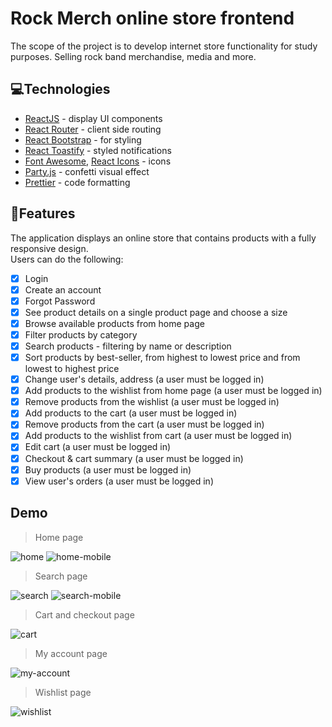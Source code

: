 # Rock Merch online store frontend

The scope of the project is to develop internet store functionality for study purposes. Selling rock band merchandise, media and more.

## 💻Technologies
- [ReactJS](https://reactjs.org/ "ReactJS") - display UI components
- [React Router](https://reactrouter.com/en/main "React Router") - client side routing
- [React Bootstrap](https://react-bootstrap.github.io/ "React Bootstrap") - for styling
- [React Toastify](https://github.com/fkhadra/react-toastify "React Toastify") - styled notifications
- [Font Awesome](https://fontawesome.com/ "Font Awesome"), [React Icons](https://react-icons.github.io/react-icons/ "React Icons") - icons
- [Party.js](https://party.js.org/ "Party.js") - confetti visual effect
- [Prettier](https://prettier.io/ "Prettier") - code formatting

## 📌Features
The application displays an online store that contains products with a fully responsive design.
<br>
Users can do the following:
- [x] Login
- [x] Create an account
- [x] Forgot Password
- [x] See product details on a single product page and choose a size
- [x] Browse available products from home page
- [x] Filter products by category
- [x] Search products - filtering by name or description
- [x] Sort products by best-seller, from highest to lowest price and from lowest to highest price
- [x] Change user's details, address (a user must be logged in)
- [x] Add products to the wishlist from home page (a user must be logged in)
- [x] Remove products from the wishlist (a user must be logged in)
- [x] Add products to the cart (a user must be logged in)
- [x] Remove products from the cart (a user must be logged in)
- [x] Add products to the wishlist from cart (a user must be logged in)
- [x] Edit cart (a user must be logged in)
- [x] Checkout & cart summary (a user must be logged in)
- [x] Buy products (a user must be logged in)
- [x] View user's orders (a user must be logged in)

## Demo
> Home page

![home](https://user-images.githubusercontent.com/75583578/221965755-e25e6a28-b3ce-4ab3-b51b-55aa8f9b532d.gif)
![home-mobile](https://user-images.githubusercontent.com/75583578/222231516-392009d2-339f-4569-9037-6b00112b4ddd.gif)

> Search page

![search](https://user-images.githubusercontent.com/75583578/222152463-3f4d211b-9ee5-4e4c-8d61-635955b68991.gif)
![search-mobile](https://user-images.githubusercontent.com/75583578/222251373-9938bac5-9b7f-4520-bfb2-35a9ed52fb21.gif)

> Cart and checkout page

![cart](https://user-images.githubusercontent.com/75583578/214094607-0eaac19a-bbb8-4b38-97c4-7cba7bf6ad8f.gif)
> My account page

![my-account](https://user-images.githubusercontent.com/75583578/215320787-e51b7468-78bc-4158-99e3-4c37b73c83c5.gif)
> Wishlist page

![wishlist](https://user-images.githubusercontent.com/75583578/218730915-e8a3b241-aaa2-4893-a761-c19edd94ad7d.gif)
